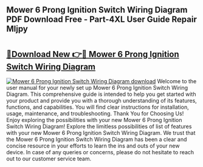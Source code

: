 ## Mower 6 Prong Ignition Switch Wiring Diagram PDF Download Free - Part-4XL User Guide Repair Mljpy

# <h2><a href="http://dfth3a.blite.top/?on=Mower+6+Prong+Ignition+Switch+Wiring+Diagram">🔗Download New 👉🔴 Mower 6 Prong Ignition Switch Wiring Diagram</a></h2>

[![Mower 6 Prong Ignition Switch Wiring Diagram download](https://i.imgur.com/lujVjoI.png)](http://dfth3a.blite.top/?on=Mower+6+Prong+Ignition+Switch+Wiring+Diagram)
Welcome to the user manual for your newly set up Mower 6 Prong Ignition Switch Wiring Diagram. This comprehensive guide is intended to help you get started with your product and provide you with a thorough understanding of its features, functions, and capabilities. You will find clear instructions for installation, usage, maintenance, and troubleshooting. Thank You for Choosing Us! Enjoy exploring the possibilities with your new Mower 6 Prong Ignition Switch Wiring Diagram! Explore the limitless possibilities of list of features with your new Mower 6 Prong Ignition Switch Wiring Diagram. We trust that the Mower 6 Prong Ignition Switch Wiring Diagram has been a clear and concise resource in your efforts to learn the ins and outs of your new device. In case of any queries or concerns, please do not hesitate to reach out to our customer service team.
